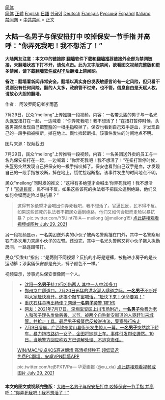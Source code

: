  <!-- 面包屑导航 --> <div class="breadcrumb"><!-- GTranslate: https://gtranslate.io/ -->  <div class="switcher notranslate">  <div class="selected">  <a href="#" onclick="return false;"> 简体</a>  </div>  <div class="option">  <a href="https://www.bannedbook.org" onclick="doGTranslate('zh-CN|zh-CN');jQuery('div.switcher div.selected a').html(jQuery(this).html());return false;" title="简体中文" class="nturl selected"> 简体</a>  <a href="https://www.bannedbook.org/zh-tw/" onclick="doGTranslate('zh-CN|zh-TW');jQuery('div.switcher div.selected a').html(jQuery(this).html());return false;" title="繁體中文" class="nturl"> 正體</a>  <a href="https://www.bannedbook.org/en/" onclick="doGTranslate('zh-CN|en');jQuery('div.switcher div.selected a').html(jQuery(this).html());return false;" title="English" class="nturl"> English</a>  <a href="https://www.bannedbook.org/ja/" onclick="doGTranslate('zh-CN|ja');jQuery('div.switcher div.selected a').html(jQuery(this).html());return false;" title="日本語" class="nturl"> 日語</a>  <a href="https://www.bannedbook.org/ko/" onclick="doGTranslate('zh-CN|ko');jQuery('div.switcher div.selected a').html(jQuery(this).html());return false;" title="한국어" class="nturl"> 한국어</a>  <a href="https://www.bannedbook.org/de/" onclick="doGTranslate('zh-CN|de');jQuery('div.switcher div.selected a').html(jQuery(this).html());return false;" title="Deutsch" class="nturl"> Deutsch</a>  <a href="https://www.bannedbook.org/fr/" onclick="doGTranslate('zh-CN|fr');jQuery('div.switcher div.selected a').html(jQuery(this).html());return false;" title="Français" class="nturl"> Français</a>  <a href="https://www.bannedbook.org/ru/" onclick="doGTranslate('zh-CN|ru');jQuery('div.switcher div.selected a').html(jQuery(this).html());return false;" title="Русский" class="nturl"> Русский</a>  <a href="https://www.bannedbook.org/es/" onclick="doGTranslate('zh-CN|es');jQuery('div.switcher div.selected a').html(jQuery(this).html());return false;" title="Español" class="nturl"> Español</a>  <a href="https://www.bannedbook.org/it/" onclick="doGTranslate('zh-CN|it');jQuery('div.switcher div.selected a').html(jQuery(this).html());return false;" title="Italiano" class="nturl"> Italiano</a>  </div>  </div>      <div class='breadcrumb-sub'><!-- Breadcrumb NavXT 6.3.0 --> <a href="https://www.bannedbook.org/" class="home">禁闻网</a> &gt; <a href="https://www.bannedbook.org/bnews/cbnews/" class="category">中共禁闻</a> &gt; 正文</div></div><h2>大陆一名男子与保安扭打中 咬掉保安一节手指 并高呼：“你弄死我吧！我不想活了！”</h2> <p class="notice"><b>大陆网友注意：本文中的链接除 <a href="https://github.com/bannedbook/fanqiang" >翻墙</a>软件下载和<a href="https://github.com/killgcd/justmysocks/blob/master/README.md">翻墙推荐</a>链接外全部为禁网链接，未翻墙状态下打不开，请勿点击。此为文字版禁闻，欲看图文视频完整版和更多禁闻，请下载<a href="https://github.com/bannedbook/fanqiang">翻墙软件或APP</a>后翻墙上禁闻网。</p><p>备注：翻墙看新闻非常安全，翻墙以真实身份发表敏感言论有一定风险，但只看不说则没有任何风险，翻的人太多，政府管不过来，也不管。信息自由是天赋人权，请放心大胆的翻墙。</b></p>  <div class="entry"> <p>作者： 阿波罗网记者李雨菡</p> <p id="summary">7月29日，民众“meilong”上传<a href="https://www.bannedbook.org/bnews/tag/%e6%8e%a8%e7%89%b9/" class="st_tag internal_tag" rel="tag" title="标签 推特 下的日志">推特</a>一段视频，内容：一名带<a href="https://www.bannedbook.org/bnews/tag/%e5%a4%b4%e7%9b%94/" class="st_tag internal_tag" rel="tag" title="标签 头盔 下的日志">头盔</a>的男子与一名光头<a href="https://www.bannedbook.org/bnews/tag/%E4%BF%9D%E5%AE%89/" class="st_tag internal_tag" rel="tag" title="标签 保安 下的日志">保安</a>扭打在一起，一边喊着：“你弄死我吧！我不想活了！”在扭打暂停时候，头盔男突然发现自己把<a href="https://www.bannedbook.org/bnews/tag/%e8%ad%a6%e5%af%9f/" class="st_tag internal_tag" rel="tag" title="标签 警察 下的日志">警察</a>的一根<a href="https://www.bannedbook.org/bnews/tag/%E6%89%8B%E6%8C%87/" class="st_tag internal_tag" rel="tag" title="标签 手指 下的日志">手指</a>咬掉了。保安也看到自己双手是血，才发现自己的一段手指被咬断，掉在地上。慌忙捡起断指。该事件发生的时间地点不明。</p> <p id="conimg">图片来源：视频截图</p>  <p>7月29日，民众“meilong”上传推特一段视频，内容：一名美团送外卖的员工与一名光保安扭打在一起，一边喊着：“你弄死我吧！我不想活了！”在扭打暂停时候，头盔男突然发现自己把保安的一根手指咬掉了。保安也看到自己双手是血，才发现自己的一段手指被咬断，掉在地上。慌忙捡起断指。该事件发生的时间地点不明。</p> <p>民众“meilong”同时发的推文：“这得有多绝望才会喊出‘你弄死我吧！我不想活了！’<a href="https://www.bannedbook.org/bnews/tag/%E5%AE%98%E9%80%BC%E6%B0%91%E5%8F%8D/" class="st_tag internal_tag" rel="tag" title="标签 官逼民反 下的日志">官逼民反</a>，民不得不反。如果这些该死的执法者不把民众逼到绝路，他们又如何会铤而走险以暴抗暴？”</p> <blockquote><p>这得有多绝望才会喊出你弄死我吧，我不想活了。官逼民反，民不得不反。如果这些该死的执法者不把民众逼到绝路，他们又如何会铤而走险以暴抗暴？ pic.twitter.com/Y5Ulnt78iA— meilong (@meilong15) <a href="https://twitter.com/meilong15/status/1420651544278560773?ref_src=twsrc%5Etfw">点此链接观看视频或图片 July 29, 2021</a></p> </blockquote> <p>另一段视频显示，一名美团送外卖的小伙子被两名警察挡在门外，其中一名警察用铁门多次用力夹痛小伙子的左臂。还没完，其中一名光头警察又将小伙子拖入执勤房间，一路连踢带打。</p> <p>民众“贝黎虹”指出：“是两则不同视频？反抗的小哥是短裤，被拖进小房子的是长运动裤；涉案倆保安都是光头，裤子颜色不一样。”</p> <p>视频显示，涉事光头保安很像同一个人。</p>  <blockquote><ul class='op-related-articles' title='相关阅读'> <li><a href='https://www.bannedbook.org/bnews/cbnews/20210725/1593983.html' target='_blank'>沈阳<b>一名男子</b>持刀行凶伤两人 其中一人中20多刀</a></li> <li><a href='https://www.bannedbook.org/bnews/bannedvideo/20210724/1593470.html' target='_blank'>郑州京广隧道口，7月20日迅猛的洪水灌入隧道之际，<b>一名男子</b>不断呼叫大家赶快离开，还挨个敲车窗喊话，“赶快下来！保命要紧！”</a></li> <li><a href='https://www.bannedbook.org/bnews/cnnews/20210721/1591483.html' target='_blank'>重庆石柱县再出杨佳？网爆<b>一名男子</b>袭警 1死1伤</a></li> <li><a href='https://www.bannedbook.org/bnews/bannedvideo/20210719/1590002.html' target='_blank'>网友：2021年7月17日，深圳宝安区上川市场附近，<b>一名男子</b>免费为老人和孩子理头发做慈善，义剪。被两个自称新安街道的人驱赶叫来城管，并抢走工具。最后男子报警后反被说违法，警察强行拖走</a></li> <li><a href='https://www.bannedbook.org/bnews/bannedvideo/20210711/1584901.html' target='_blank'>7月9日凌晨，广西钦州灵山县街头发生惊人一幕。<b>一名男子</b>突然跳下轿车，暴力拖拽路边一女子，企图将她掳上车。事件引发舆论譁然。10日，当地警方回应称双方已调解处理、不追究责任。</a></li> </ul> <p class="texttj"> <a href="https://github.com/bannedbook/fanqiang/wiki/V2ray%E6%9C%BA%E5%9C%BA" target="_blank">WIN/MAC/安卓/iOS高速翻墙:高清视频秒开,超低延迟</a><br/> <a href="https://github.com/bannedbook/fanqiang/wiki/%E7%A6%81%E9%97%BB%E7%BD%91%E5%AE%89%E5%8D%93%E7%BF%BB%E5%A2%99%E6%96%B0%E9%97%BBAPP" target="_blank">免费PC翻墙、安卓VPN翻墙APP</a></p><p>pic.twitter.com/tejBPX1VPa— 华夏画报 (@xu_xia) <a href="https://twitter.com/xu_xia/status/1420594370605199360?ref_src=twsrc%5Etfw">点此链接观看视频或图片 July 29, 2021</a></p></blockquote> </p> <a name='sharetosocial'></a>  <div style="margin-bottom:5px;padding-bottom:5px;clear:both"> <div id="archive-pix-1" class="banner-ads"> <!-- AuctionX Display platform tag START --> <div id="26318x728x90x621x_ADSLOT2" clicktrack="%%CLICK_URL_ESC%%"></div> <!-- AuctionX Display platform tag END --> </div> <div id="archive-pix-2" class="banner-ads"> <!-- AuctionX Display platform tag START --> <div id="26315x300x250x621x_ADSLOT2" clicktrack="%%CLICK_URL_ESC%%"></div> <!-- AuctionX Display platform tag END --> </div> </div>  <div id="archive-pix-1" class="banner-ads"> <!-- AuctionX Display platform tag START --> <div id="26318x728x90x621x_ADSLOT3" clicktrack="%%CLICK_URL_ESC%%"></div> <!-- AuctionX Display platform tag END --> </div> <div><b>本文的图文或视频完整版</b>：<a href='https://www.bannedbook.org/bnews/cbnews/20210729/1596605.html'>大陆一名男子与保安扭打中 咬掉保安一节手指 并高呼：“你弄死我吧！我不想活了！”</a></div>  </div><!--END ENTRY--> 